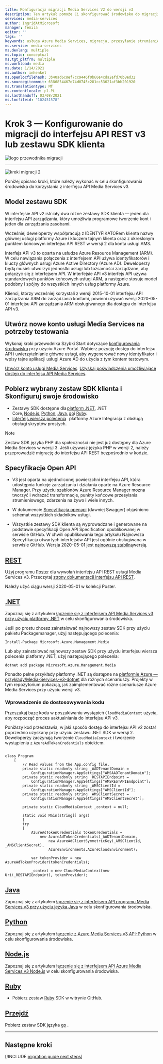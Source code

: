 ```yaml
---
title: Konfiguracja migracji Media Services V2 do wersji v3
description: Ten artykuł pomoże Ci skonfigurować środowisko do migracji z Azure Media Services V2 do wersji v3.
services: media-services
author: IngridAtMicrosoft
manager: femila
editor: ''
tags: ''
keywords: usługa Azure Media Services, migracja, przesyłanie strumieniowe, transmisja, na żywo, zestaw SDK
ms.service: media-services
ms.devlang: multiple
ms.topic: conceptual
ms.tgt_pltfrm: multiple
ms.workload: media
ms.date: 1/14/2021
ms.author: inhenkel
ms.openlocfilehash: 3b40ad6c8ef7cc9446f0b60e4cda2efd70b8ed32
ms.sourcegitcommit: 6386854467e74d0745c281cc53621af3bb201920
ms.translationtype: MT
ms.contentlocale: pl-PL
ms.lasthandoff: 03/08/2021
ms.locfileid: "102451578"
---
```

# <a name="step-3---set-up-to-migrate-to-the-v3-rest-api-or-client-sdk"></a>Krok 3 — Konfigurowanie do migracji do interfejsu API REST v3 lub zestawu SDK klienta

![logo przewodnika migracji](./media/migration-guide/azure-media-services-logo-migration-guide.svg)

<hr color="#5ea0ef" size="10">

![kroki migracji 2](./media/migration-guide/steps-3.svg)

Poniżej opisano kroki, które należy wykonać w celu skonfigurowania środowiska do korzystania z interfejsu API Media Services v3.

## <a name="sdk-model"></a>Model zestawu SDK

W interfejsie API v2 istniały dwa różne zestawy SDK klienta — jeden dla interfejsu API zarządzania, który umożliwia programowe tworzenie kont i jeden dla zarządzania zasobami.

Wcześniej deweloperzy współpracują z IDENTYFIKATORem klienta nazwy głównej usługi platformy Azure i kluczem tajnym klienta oraz z określonym punktem końcowym interfejsu API REST w wersji 2 dla konta usługi AMS.

Interfejs API v3 to oparta na usłudze Azure Resource Management (ARM). W celu nawiązania połączenia z interfejsem API używa identyfikatorów i kluczy głównych usługi Azure Active Directory (Azure AD). Deweloperzy będą musieli utworzyć jednostki usługi lub tożsamości zarządzane, aby połączyć się z interfejsem API. W interfejsie API v3 interfejs API używa standardowych punktów końcowych usługi ARM, a następnie stosuje model podobny i spójny do wszystkich innych usług platformy Azure.

Klienci, którzy wcześniej korzystali z wersji 2015-10-01 interfejsu API zarządzania ARM do zarządzania kontami, powinni używać wersji 2020-05-01 interfejsu API zarządzania ARM obsługiwanego dla dostępu do interfejsu API v3.

## <a name="create-a-new-media-services-account-for-testing"></a>Utwórz nowe konto usługi Media Services na potrzeby testowania

Wykonaj kroki przewodnika Szybki Start dotyczące [konfigurowania środowiska](how-to-set-azure-subscription.md?tabs=portal) przy użyciu Azure Portal. Wybierz pozycję dostęp do interfejsu API i uwierzytelnianie główne usługi, aby wygenerować nowy identyfikator i wpisy tajne aplikacji usługi Azure AD do użycia z tym kontem testowym.

[Utwórz konto usługi Media Services](create-account-howto.md?tabs=portal).
[Uzyskaj poświadczenia umożliwiające dostęp do interfejsu API Media Services](access-api-howto.md?tabs=portal).

## <a name="download-client-sdk-of-your-choice-and-set-up-your-environment"></a>Pobierz wybrany zestaw SDK klienta i Skonfiguruj swoje środowisko

- Zestawy SDK dostępne dla [platform .NET](/dotnet/api/overview/azure/mediaservices/management), .NET Core, [Node.js](/javascript/api/overview/azure/mediaservices/management), [Python](/python/api/overview/azure/mediaservices/management?preserve-view=true&view=azure-python), [Java](/java/api/overview/azure/mediaservices/management), [go](https://godoc.org/github.com/Azure/azure-sdk-for-go/services/mediaservices/mgmt/2018-07-01/media)i [Ruby](https://github.com/Azure/azure-sdk-for-ruby/blob/master/README.md).
- [Interfejs wiersza polecenia](/cli/azure/ams)   platformy Azure Integracja z obsługą obsługi skryptów prostych.

> [!NOTE]
> Zestaw SDK języka PHP dla społeczności nie jest już dostępny dla Azure Media Services w wersji 3. Jeśli używasz języka PHP w wersji 2, należy przeprowadzić migrację do interfejsu API REST bezpośrednio w kodzie.

## <a name="open-api-specifications"></a>Specyfikacje Open API

- V3 jest oparta na ujednoliconej powierzchni interfejsu API, która udostępnia funkcje zarządzania i działania oparte na Azure Resource Manager. Przy użyciu szablonów Azure Resource Manager można tworzyć i wdrażać transformacje, punkty końcowe przesyłania strumieniowego, zdarzenia na żywo i wiele innych.

- W dokumencie [Specyfikacja openapi](https://github.com/Azure/azure-rest-api-specs/tree/master/specification/mediaservices/resource-manager/Microsoft.Media/stable/2020-05-01) (dawniej Swagger) objaśniono schemat wszystkich składników usługi.

- Wszystkie zestawy SDK klienta są wyprowadzane i generowane na podstawie specyfikacji Open API Specification opublikowanej w serwisie GitHub. W chwili opublikowania tego artykułu Najnowsza Specyfikacja otwartych interfejsów API jest ogólnie obsługiwana w serwisie GitHub. Wersja 2020-05-01 jest [najnowszą stabilną](https://github.com/Azure/azure-rest-api-specs/tree/master/specification/mediaservices/resource-manager/Microsoft.Media/stable/2020-05-01)wersją.

## <a name="rest"></a>[REST](#tab/rest)

Użyj programu [Poster](./media-rest-apis-with-postman.md) dla wywołań interfejsu API REST usługi Media Services v3.
Przeczytaj [strony dokumentacji interfejsu API REST](/rest/api/media/).

Należy użyć ciągu wersji 2020-05-01 w kolekcji Poster.

## <a name="net"></a>[.NET](#tab/net)

Zapoznaj się z artykułem [łączenie się z interfejsem API Media Services v3 przy użyciu platformy .NET](configure-connect-dotnet-howto.md) w celu skonfigurowania środowiska.

Jeśli po prostu chcesz zainstalować najnowszy zestaw SDK przy użyciu pakietu Packagemanager, użyj następującego polecenia:

```Install-Package Microsoft.Azure.Management.Media```

Lub aby zainstalować najnowszy zestaw SDK przy użyciu interfejsu wiersza polecenia platformy .NET, użyj następującego polecenia:

```dotnet add package Microsoft.Azure.Management.Media```

Ponadto pełne przykłady platformy .NET są dostępne na [platformie Azure — przykłady/Media-Services-v3-dotnet](https://github.com/Azure-Samples/media-services-v3-dotnet) dla różnych scenariuszy. Projekty w tym repozytorium pokazują, jak zaimplementować różne scenariusze Azure Media Services przy użyciu wersji v3.

### <a name="get-started-adjusting-your-code"></a>Wprowadzenie do dostosowywania kodu

Przeszukaj bazę kodu w poszukiwaniu wystąpień `CloudMediaContext` użycia, aby rozpocząć proces uaktualniania do interfejsu API v3.

Poniższy kod przedstawia, w jaki sposób dostęp do interfejsu API v2 został poprzednio uzyskany przy użyciu zestawu .NET SDK w wersji 2. Deweloperzy zaczynają tworzenie `CloudMediaContext` i tworzenie wystąpienia z `AzureAdTokenCredentials` obiektem.

```dotnet

class Program
    {
        // Read values from the App.config file.
        private static readonly string _AADTenantDomain =
            ConfigurationManager.AppSettings["AMSAADTenantDomain"];
        private static readonly string _RESTAPIEndpoint =
            ConfigurationManager.AppSettings["AMSRESTAPIEndpoint"];
        private static readonly string _AMSClientId =
            ConfigurationManager.AppSettings["AMSClientId"];
        private static readonly string _AMSClientSecret =
            ConfigurationManager.AppSettings["AMSClientSecret"];

        private static CloudMediaContext _context = null;

        static void Main(string[] args)
        {
        try
        {
            AzureAdTokenCredentials tokenCredentials = 
                new AzureAdTokenCredentials(_AADTenantDomain,
                    new AzureAdClientSymmetricKey(_AMSClientId, _AMSClientSecret),
                    AzureEnvironments.AzureCloudEnvironment);

            var tokenProvider = new AzureAdTokenProvider(tokenCredentials);

            _context = new CloudMediaContext(new Uri(_RESTAPIEndpoint), tokenProvider);

```

## <a name="java"></a>[Java](#tab/java)

Zapoznaj się z artykułem [łączenie się z interfejsem API programu Media Services v3 przy użyciu języka Java](configure-connect-java-howto.md) w celu skonfigurowania środowiska.

## <a name="python"></a>[Python](#tab/python)

Zapoznaj się z artykułem [łączenie z Azure Media Services v3 API-Python](configure-connect-python-howto.md) w celu skonfigurowania środowiska.

## <a name="nodejs"></a>[Node.js](#tab/nodejs)

Zapoznaj się z artykułem [łączenie się z interfejsem API Azure Media Services v3 Node.js](configure-connect-nodejs-howto.md) w celu skonfigurowania środowiska.

## <a name="ruby"></a>[Ruby](#tab/ruby)

- Pobierz zestaw [Ruby](https://github.com/Azure/azure-sdk-for-ruby/blob/master/README.md) SDK w witrynie GitHub.

## <a name="go"></a>[Przejdź](#tab/go)

Pobierz zestaw SDK języka [go](https://godoc.org/github.com/Azure/azure-sdk-for-go/services/mediaservices/mgmt/2018-07-01/media) .

---

## <a name="next-steps"></a>Następne kroki

[!INCLUDE [migration guide next steps](./includes/migration-guide-next-steps.md)]